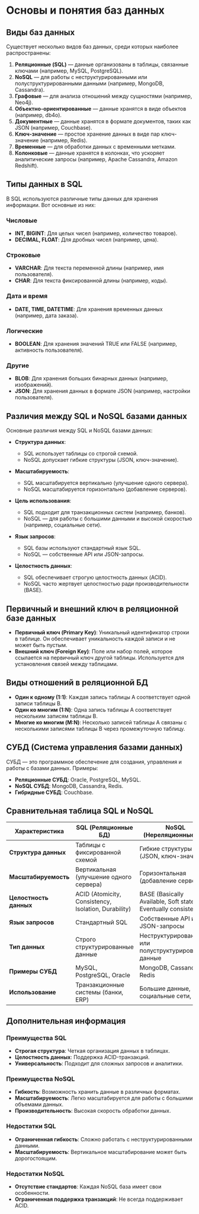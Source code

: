 # Основы и понятия баз данных

## Виды баз данных
Существует несколько видов баз данных, среди которых наиболее распространены:
1. **Реляционные (SQL)** — данные организованы в таблицы, связанные ключами (например, MySQL, PostgreSQL).
2. **NoSQL** — для работы с неструктурированными или полуструктурированными данными (например, MongoDB, Cassandra).
3. **Графовые** — для анализа отношений между сущностями (например, Neo4j).
4. **Объектно-ориентированные** — данные хранятся в виде объектов (например, db4o).
5. **Документные** — данные хранятся в формате документов, таких как JSON (например, Couchbase).
6. **Ключ-значение** — простое хранение данных в виде пар ключ-значение (например, Redis).
7. **Временные** — для обработки данных с временными метками.
8. **Колонковые** — данные хранятся в колонках, что ускоряет аналитические запросы (например, Apache Cassandra, Amazon Redshift).

## Типы данных в SQL
В SQL используются различные типы данных для хранения информации. Вот основные из них:

### Числовые
- **INT, BIGINT**: Для целых чисел (например, количество товаров).
- **DECIMAL, FLOAT**: Для дробных чисел (например, цена).

### Строковые
- **VARCHAR**: Для текста переменной длины (например, имя пользователя).
- **CHAR**: Для текста фиксированной длины (например, коды).

### Дата и время
- **DATE, TIME, DATETIME**: Для хранения временных данных (например, дата заказа).

### Логические
- **BOOLEAN**: Для хранения значений TRUE или FALSE (например, активность пользователя).

### Другие
- **BLOB**: Для хранения больших бинарных данных (например, изображений).
- **JSON**: Для хранения данных в формате JSON (например, настройки пользователя).

## Различия между SQL и NoSQL базами данных
Основные различия между SQL и NoSQL базами данных:

- **Структура данных**:
  - SQL использует таблицы со строгой схемой.
  - NoSQL допускает гибкие структуры (JSON, ключ-значение).

- **Масштабируемость**:
  - SQL масштабируется вертикально (улучшение одного сервера).
  - NoSQL масштабируется горизонтально (добавление серверов).

- **Цель использования**:
  - SQL подходит для транзакционных систем (например, банков).
  - NoSQL — для работы с большими данными и высокой скоростью (например, социальные сети).

- **Язык запросов**:
  - SQL базы используют стандартный язык SQL.
  - NoSQL — собственные API или JSON-запросы.

- **Целостность данных**:
  - SQL обеспечивает строгую целостность данных (ACID).
  - NoSQL часто жертвует целостностью ради производительности (BASE).

## Первичный и внешний ключ в реляционной базе данных
- **Первичный ключ (Primary Key)**: Уникальный идентификатор строки в таблице. Он обеспечивает уникальность каждой записи и не может быть пустым.
- **Внешний ключ (Foreign Key)**: Поле или набор полей, которое ссылается на первичный ключ другой таблицы. Используется для установления связей между таблицами.

## Виды отношений в реляционной БД
- **Один к одному (1:1)**: Каждая запись таблицы A соответствует одной записи таблицы B.
- **Один ко многим (1:N)**: Одна запись таблицы A соответствует нескольким записям таблицы B.
- **Многие ко многим (M:N)**: Несколько записей таблицы A связаны с несколькими записями таблицы B через промежуточную таблицу.

## СУБД (Система управления базами данных)
СУБД — это программное обеспечение для создания, управления и работы с базами данных. Примеры:
- **Реляционные СУБД**: Oracle, PostgreSQL, MySQL.
- **NoSQL СУБД**: MongoDB, Cassandra, Redis.
- **Гибридные СУБД**: Couchbase.

## Сравнительная таблица SQL и NoSQL

| Характеристика          | SQL (Реляционные БД)                          | NoSQL (Нереляционные БД)                  |
|-------------------------|-----------------------------------------------|-------------------------------------------|
| **Структура данных**    | Таблицы с фиксированной схемой                | Гибкие структуры (JSON, ключ-значение)    |
| **Масштабируемость**    | Вертикальная (улучшение одного сервера)       | Горизонтальная (добавление серверов)      |
| **Целостность данных**  | ACID (Atomicity, Consistency, Isolation, Durability) | BASE (Basically Available, Soft state, Eventually consistent) |
| **Язык запросов**       | Стандартный SQL                               | Собственные API или JSON-запросы          |
| **Тип данных**          | Строго структурированные данные               | Неструктурированные или полуструктурированные данные |
| **Примеры СУБД**        | MySQL, PostgreSQL, Oracle                     | MongoDB, Cassandra, Redis                 |
| **Использование**       | Транзакционные системы (банки, ERP)           | Большие данные, социальные сети, IoT      |

## Дополнительная информация

### Преимущества SQL
- **Строгая структура**: Четкая организация данных в таблицах.
- **Целостность данных**: Поддержка ACID-транзакций.
- **Универсальность**: Подходит для сложных запросов и аналитики.

### Преимущества NoSQL
- **Гибкость**: Возможность хранить данные в различных форматах.
- **Масштабируемость**: Легко масштабируется для работы с большими объемами данных.
- **Производительность**: Высокая скорость обработки данных.

### Недостатки SQL
- **Ограниченная гибкость**: Сложно работать с неструктурированными данными.
- **Масштабируемость**: Вертикальное масштабирование может быть дорогостоящим.

### Недостатки NoSQL
- **Отсутствие стандартов**: Каждая NoSQL база имеет свои особенности.
- **Ограниченная поддержка транзакций**: Не всегда поддерживает ACID.
